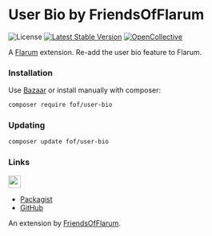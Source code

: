 # User Bio by FriendsOfFlarum

![License](https://img.shields.io/badge/license-MIT-blue.svg) [![Latest Stable Version](https://img.shields.io/packagist/v/fof/user-bio.svg)](https://packagist.org/packages/fof/user-bio) [![OpenCollective](https://img.shields.io/badge/opencollective-fof-blue.svg)](https://opencollective.com/fof/donate)

A [Flarum](http://flarum.org) extension. Re-add the user bio feature to Flarum.

### Installation

Use [Bazaar](https://discuss.flarum.org/d/5151-flagrow-bazaar-the-extension-marketplace) or install manually with composer:

```sh
composer require fof/user-bio
```

### Updating

```sh
composer update fof/user-bio
```

### Links

[<img src="https://opencollective.com/fof/donate/button@2x.png?color=blue" height="25" />](https://opencollective.com/fof/donate)


- [Packagist](https://packagist.org/packages/fof/user-bio)
- [GitHub](https://github.com/FriendsOfFlarum/user-bio)

An extension by [FriendsOfFlarum](https://github.com/FriendsOfFlarum).